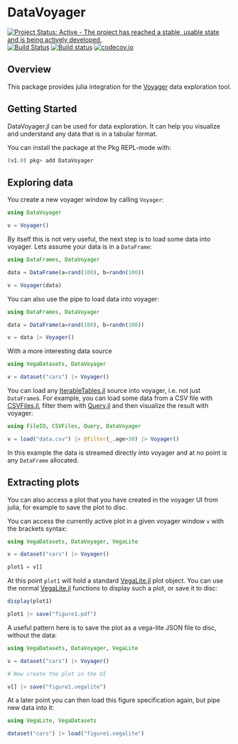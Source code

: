 # DataVoyager

[![Project Status: Active - The project has reached a stable, usable state and is being actively developed.](http://www.repostatus.org/badges/latest/active.svg)](http://www.repostatus.org/#active)
[![Build Status](https://travis-ci.org/queryverse/DataVoyager.jl.svg?branch=master)](https://travis-ci.org/queryverse/DataVoyager.jl)
[![Build status](https://ci.appveyor.com/api/projects/status/a685j81wd9nlxia6/branch/master?svg=true)](https://ci.appveyor.com/project/queryverse/datavoyager-jl/branch/master)
[![codecov.io](http://codecov.io/github/queryverse/DataVoyager.jl/coverage.svg?branch=master)](http://codecov.io/github/queryverse/DataVoyager.jl?branch=master)

## Overview

This package provides julia integration for the [Voyager](https://github.com/vega/voyager) data exploration tool.

## Getting Started

DataVoyager.jl can be used for data exploration. It can help you visualize and understand any data that is in a tabular format.

You can install the package at the Pkg REPL-mode with:
````julia
(v1.0) pkg> add DataVoyager
````

## Exploring data

You create a new voyager window by calling ``Voyager``:
````julia
using DataVoyager

v = Voyager()
````

By itself this is not very useful, the next step is to load some data into voyager. Lets assume your data is in a ``DataFrame``:
````julia
using DataFrames, DataVoyager

data = DataFrame(a=rand(100), b=randn(100))

v = Voyager(data)
````

You can also use the pipe to load data into voyager:
````julia
using DataFrames, DataVoyager

data = DataFrame(a=rand(100), b=randn(100))

v = data |> Voyager()
````

With a more interesting data source
```julia
using VegaDatasets, DataVoyager

v = dataset("cars") |> Voyager()
```

You can load any [IterableTables.jl](https://github.com/queryverse/IterableTables.jl) source into voyager, i.e. not just ``DataFrame``s. For example, you can load some data from a CSV file with [CSVFiles.jl](https://github.com/queryverse/CSVFiles.jl), filter them with [Query.jl](https://github.com/queryverse/Query.jl) and then visualize the result with voyager:
````julia
using FileIO, CSVFiles, Query, DataVoyager

v = load("data.csv") |> @filter(_.age>30) |> Voyager()
````
In this example the data is streamed directly into voyager and at no point is any ``DataFrame`` allocated.

## Extracting plots

You can also access a plot that you have created in the voyager UI from julia, for example to save the plot to disc.

You can access the currently active plot in a given voyager window ``v`` with the brackets syntax:

````julia
using VegaDatasets, DataVoyager, VegaLite

v = dataset("cars") |> Voyager()

plot1 = v[]
````

At this point ``plot1`` will hold a standard [VegaLite.jl](https://github.com/fredo-dedup/VegaLite.jl) plot object. You can use the normal [VegaLite.jl](https://github.com/fredo-dedup/VegaLite.jl) functions to display such a plot, or save it to disc:

````julia
display(plot1)

plot1 |> save("figure1.pdf")
````

A useful pattern here is to save the plot as a vega-lite JSON file to disc, without the data:

````julia
using VegaDatasets, DataVoyager, VegaLite

v = dataset("cars") |> Voyager()

# Now create the plot in the UI

v[] |> save("figure1.vegalite")
````

At a later point you can then load this figure specification again, but pipe new data into it:

````julia
using VegaLite, VegaDatasets

dataset("cars") |> load("figure1.vegalite")
````
